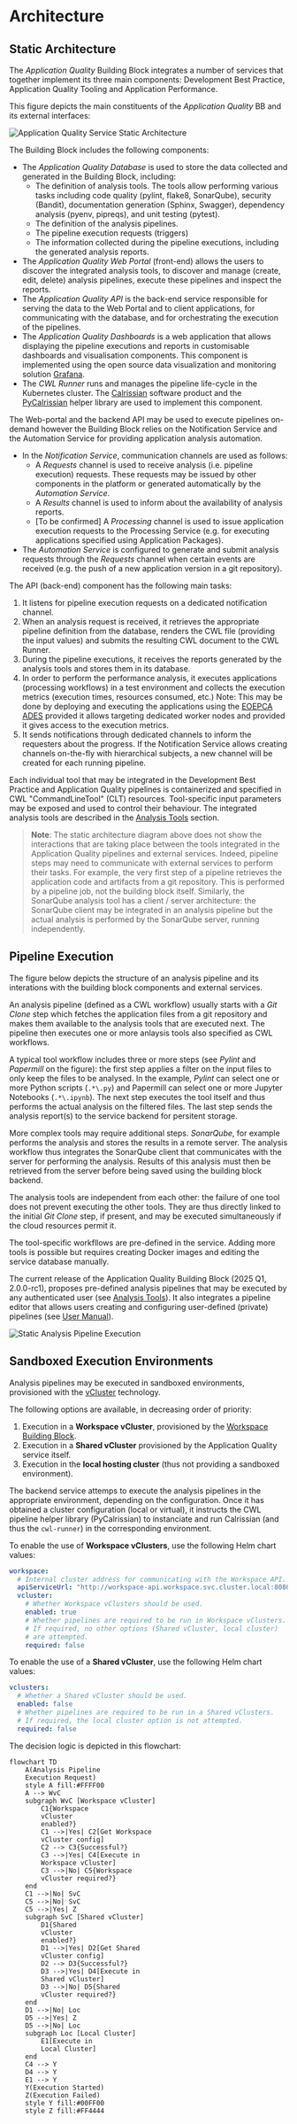 # Architecture

## Static Architecture

The *Application Quality* Building Block integrates a number of services that together implement its three main components: Development Best Practice, Application Quality Tooling and Application Performance.

This figure depicts the main constituents of the *Application Quality* BB and its external interfaces:

![Application Quality Service Static Architecture](../img/application-quality-bb-architecture.png)

The Building Block includes the following components:

- The *Application Quality Database* is used to store the data collected and generated in the Building Block, including:
  - The definition of analysis tools. The tools allow performing various tasks including code quality (pylint, flake8, SonarQube), security (Bandit), documentation generation (Sphinx, Swagger), dependency analysis (pyenv, pipreqs), and unit testing (pytest).
  - The definition of the analysis pipelines.
  - The pipeline execution requests (triggers)
  - The information collected during the pipeline executions, including the generated analysis reports.
- The *Application Quality Web Portal* (front-end) allows the users to discover the integrated analysis tools, to discover and manage (create, edit, delete) analysis pipelines, execute these pipelines and inspect the reports.
- The *Application Quality API* is the back-end service responsible for serving the data to the Web Portal and to client applications, for communicating with the database, and for orchestrating the execution of the pipelines. 
- The *Application Quality Dashboards* is a web application that allows displaying the pipeline executions and reports in customisable dashboards and visualisation components. This component is implemented using the open source data visualization and monitoring solution [Grafana](https://grafana.com/docs/grafana/latest/).
- The *CWL Runner* runs and manages the pipeline life-cycle in the Kubernetes cluster. The [Calrissian](https://duke-gcb.github.io/calrissian) software product and the [PyCalrissian](https://github.com/Terradue/pycalrissian) helper library are used to implement this component.

The Web-portal and the backend API may be used to execute pipelines on-demand however the Building Block relies on the Notification Service and the Automation Service for providing application analysis automation.

- In the *Notification Service*, communication channels are used as follows:
  - A *Requests* channel is used to receive analysis (i.e. pipeline execution) requests. These requests may be issued by other components in the platform or generated automatically by the *Automation Service*.
  - A *Results* channel is used to inform about the availability of analysis reports.
  - [To be confirmed] A *Processing* channel is used to issue application execution requests to the Processing Service (e.g. for executing applications specified using Application Packages).
- The *Automation Service* is configured to generate and submit analysis requests through the *Requests* channel when certain events are received (e.g. the push of a new application version in a git repository).

The API (back-end) component has the following main tasks:
  1. It listens for pipeline execution requests on a dedicated notification channel.
  1. When an analysis request is received, it retrieves the appropriate pipeline definition from the database, renders the CWL file (providing the input values) and submits the resulting CWL document to the CWL Runner.
  1. During the pipeline executions, it receives the reports generated by the analysis tools and stores them in its database.
  1. In order to perform the performance analysis, it executes applications (processing workflows) in a test environment and collects the execution metrics (execution times, resources consumed, etc.) Note: This may be done by deploying and executing the applications using the [EOEPCA ADES](https://eoepca.readthedocs.io/projects/deploy/en/stable/eoepca/ades-zoo/) provided it allows targeting dedicated worker nodes and provided it gives access to the execution metrics.
  1. It sends notifications through dedicated channels to inform the requesters about the progress. If the Notification Service allows creating channels on-the-fly with hierarchical subjects, a new channel will be created for each running pipeline.

Each individual tool that may be integrated in the Development Best Practice and Application Quality pipelines is containerized and specified in CWL "CommandLineTool" (CLT) resources. Tool-specific input parameters may be exposed and used to control their behaviour. The integrated analysis tools are described in the [Analysis Tools](../usage/analysis-tools.md) section.

>**Note**: The static architecture diagram above does not show the interactions that are taking place between the tools integrated in the Application Quality pipelines and external services. Indeed, pipeline steps may need to communicate with external services to perform their tasks. For example, the very first step of a pipeline retrieves the application code and artifacts from a git repository. This is performed by a pipeline job, not the building block itself. Similarly, the SonarQube analysis tool has a client / server architecture: the SonarQube client may be integrated in an analysis pipeline but the actual analysis is performed by the SonarQube server, running independently.

## Pipeline Execution

The figure below depicts the structure of an analysis pipeline and its interations with the building block components and external services.

An analysis pipeline (defined as a CWL workflow) usually starts with a *Git Clone* step which fetches the application files from a git repository and makes them available to the analysis tools that are executed next. The pipeline then executes one or more anlaysis tools also specified as CWL workflows.

A typical tool workflow includes three or more steps (see *Pylint* and *Papermill* on the figure): the first step applies a filter on the input files to only keep the files to be analysed. In the example, *Pylint* can select one or more Python scripts (`.*\.py`) and Papermill can select one or more Jupyter Notebooks (`.*\.ipynb`). The next step executes the tool itself and thus performs the actual analysis on the filtered files. The last step sends the analysis report(s) to the service backend for persitent storage.

More complex tools may require additional steps. *SonarQube*, for example performs the analysis and stores the results in a remote server. The analysis workflow thus integrates the SonarQube client that communicates with the server for performing the analysis. Results of this analysis must then be retrieved from the server before being saved using the building block backend.

The analysis tools are independent from each other: the failure of one tool does not prevent executing the other tools. They are thus directly linked to the initial *Git Clone* step, if present, and may be executed simultaneously if the cloud resources permit it.

The tool-specific workfllows are pre-defined in the service. Adding more tools is possible but requires creating Docker images and editing the service database manually.

The current release of the Application Quality Building Block (2025 Q1, 2.0.0-rc1), proposes pre-defined analysis pipelines that may be executed by any authenticated user (see [Analysis Tools](../usage/analysis-tools.md)). It also integrates a pipeline editor that allows users creating and configuring user-defined (private) pipelines (see [User Manual](../usage/user-manual.md#user-defined-pipelines)).

![Static Analysis Pipeline Execution](../img/static-analysis-pipeline-execution.png)

## Sandboxed Execution Environments

Analysis pipelines may be executed in sandboxed environments, provisioned with the [vCluster](https://www.vcluster.com/) technology.

The following options are available, in decreasing order of priority:

1. Execution in a **Workspace vCluster**, provisioned by the [Workspace Building Block](https://eoepca.readthedocs.io/projects/workspace).
1. Execution in a **Shared vCluster** provisioned by the Application Quality service itself.
1. Execution in the **local hosting cluster** (thus not providing a sandboxed environment).

The backend service attemps to execute the analysis pipelines in the appropriate environment, depending on the configuration. Once it has obtained a cluster configuration (local or virtual), it instructs the CWL pipeline helper library (PyCalrissian) to instanciate and run Calrissian (and thus the `cwl-runner`) in the corresponding environment.

To enable the use of **Workspace vClusters**, use the following Helm chart values:

```yaml
workspace:
  # Internal cluster address for communicating with the Workspace API.
  apiServiceUrl: "http://workspace-api.workspace.svc.cluster.local:8080"
  vcluster:
    # Whether Workspace vClusters should be used.
    enabled: true
    # Whether pipelines are required to be run in Workspace vClusters.
    # If required, no other options (Shared vCluster, local cluster)
    # are attempted.
    required: false
```

To enable the use of a **Shared vCluster**, use the following Helm chart values:

```yaml
vclusters:
  # Whether a Shared vCluster should be used.
  enabled: false
  # Whether pipelines are required to be run in a Shared vClusters.
  # If required, the local cluster option is not attempted.
  required: false
```

The decision logic is depicted in this flowchart:

```mermaid
flowchart TD
    A(Analysis Pipeline
    Execution Request)
    style A fill:#FFFF00
    A --> WvC
    subgraph WvC [Workspace vCluster]
        C1{Workspace
        vCluster
        enabled?}
        C1 -->|Yes| C2[Get Workspace
        vCluster config]
        C2 --> C3{Successful?}
        C3 -->|Yes| C4[Execute in
        Workspace vCluster]
        C3 -->|No| C5{Workspace
        vCluster required?}
    end
    C1 -->|No| SvC
    C5 -->|No| SvC
    C5 -->|Yes| Z
    subgraph SvC [Shared vCluster]
        D1{Shared
        vCluster
        enabled?}
        D1 -->|Yes| D2[Get Shared
        vCluster config]
        D2 --> D3{Successful?}
        D3 -->|Yes| D4[Execute in
        Shared vCluster]
        D3 -->|No| D5{Shared
        vCluster required?}
    end
    D1 -->|No| Loc
    D5 -->|Yes| Z
    D5 -->|No| Loc
    subgraph Loc [Local Cluster]
        E1[Execute in
        Local Cluster]
    end
    C4 --> Y
    D4 --> Y
    E1 --> Y
    Y(Execution Started)
    Z(Execution Failed)
    style Y fill:#00FF00
    style Z fill:#FF4444
```
